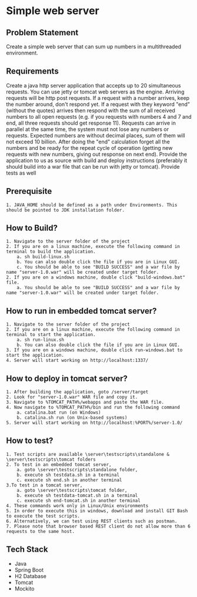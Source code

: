 # Simple web server

## Problem Statement

Create a simple web server that can sum up numbers in a multithreaded environment.

## Requirements
Create a java http server application that accepts up to 20 simultaneous requests. 
You can use jetty or tomcat web servers as the engine. Arriving requests will be http post requests.
If a request with a number arrives, keep the number around, don't respond yet.
If a request with they keyword "end" (without the quotes) arrives then respond with the sum of all received numbers to all open requests (e.g. if you requests with numbers 4 and 7 and end, all three requests should get response 11).
Requests can arrive in parallel at the same time, the system must not lose any numbers or requests.
Expected numbers are without decimal places, sum of them will not exceed 10 billion.
After doing the "end" calculation forget all the numbers and be ready for the repeat cycle of operation (getting new requests with new numbers,
giving out response on next end).
Provide the application to us as source with build and deploy instructions (preferably it should build into a war file that can be run with jetty or
tomcat).
Provide tests as well

## Prerequisite 
	1. JAVA_HOME should be defined as a path under Environments. This should be pointed to JDK installation folder.
	
## How to Build?

	1. Navigate to the server folder of the project
	2. If you are on a linux machine, execute the following command in terminal to build the application.
		a. sh build-linux.sh 
		b. You can also double click the file if you are in Linux GUI.
		c. You should be able to see "BUILD SUCCESS" and a war file by name "server-1.0.war" will be created under target folder.
	2. If you are on a windows machine, double click "build-windows.bat" file.
		a. You should be able to see "BUILD SUCCESS" and a war file by name "server-1.0.war" will be created under target folder.

## How to run in embedded tomcat server?
	
	1. Navigate to the server folder of the project
	2. If you are on a linux machine, execute the following command in terminal to start the application.
		a. sh run-linux.sh
		b. You can also double click the file if you are in Linux GUI.
	3. If you are on a windows machine, double click run-windows.bat to start the application.
	4. Server will start working on http://localhost:1337/

## How to deploy in tomcat server?

	1. After building the application, goto /server/target
	2. Look for "server-1.0.war" WAR file and copy it.
	3. Navigate to %TOMCAT_PATH%/webapps and paste the WAR file.
	4. Now navigate to %TOMCAT_PATH%/bin and run the following command 
		a. catalina.bat run (on Windows)
		b. catalina.sh run (on Unix-based systems)
	5. Server will start working on http://localhost:%PORT%/server-1.0/
	
## How to test?

	1. Test scripts are available \server\testscripts\standalone & \server\testscripts\tomcat folders
	2. To test in an embedded tomcat server,
		a. goto \server\testscripts\standalone folder, 
		b. execute sh testdata.sh in a terminal
		c. execute sh end.sh in another terminal
	3.To test in a tomcat server,
		a. goto \server\testscripts\tomcat folder, 
		b. execute sh testdata-tomcat.sh in a terminal
		c. execute sh end-tomcat.sh in another terminal
	4. These commands work only in Linux/Unix environments
	5. In order to execute this in windows, download and install GIT Bash to execute the test scripts.
	6. Alternatively, we can test using REST clients such as postman. 
	7. Please note that browser based REST client do not allow more than 6 requests to the same host.

## Tech Stack

- Java
- Spring Boot
- H2 Database
- Tomcat
- Mockito

